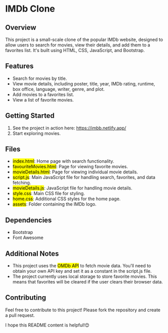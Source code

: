 # IMDb Clone

## Overview

This project is a small-scale clone of the popular IMDb website, designed to allow users to search for movies, view their details, and add them to a favorites list. It's built using HTML, CSS, JavaScript, and Bootstrap.

## Features

- Search for movies by title.
- View movie details, including poster, title, year, IMDb rating, runtime, box office, language, writer, genre, and plot.
- Add movies to a favorites list.
- View a list of favorite movies.

## Getting Started

1. See the project in action here: https://imbb.netlify.app/
2. Start exploring movies.

## Files

- <mark>index.html</mark>: Home page with search functionality.
- <mark>favouriteMovies.html</mark>: Page for viewing favorite movies.
- <mark>movieDetails.html</mark>: Page for viewing individual movie details.
- <mark>script.js</mark>: Main JavaScript file for handling search, favorites, and data fetching.
- <mark>movieDetails.js</mark>: JavaScript file for handling movie details.
- <mark>style.css</mark>: Main CSS file for styling.
- <mark>home.css</mark>: Additional CSS styles for the home page.
- <mark>assets</mark>: Folder containing the IMDb logo.

## Dependencies

- Bootstrap
- Font Awesome

## Additional Notes

- This project uses the <mark>OMDb API</mark> to fetch movie data. You'll need to obtain your own API key and set it as a constant in the script.js file.
- The project currently uses local storage to store favorite movies. This means that favorites will be cleared if the user clears their browser data.

## Contributing

Feel free to contribute to this project! Please fork the repository and create a pull request.

I hope this README content is helpful!😊
